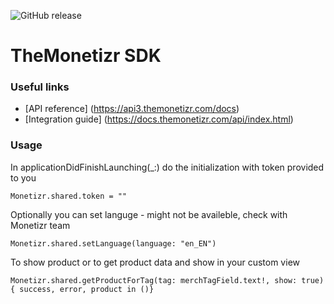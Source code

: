 ![GitHub release](https://img.shields.io/badge/release-3.0.1-blue.svg)
# TheMonetizr SDK
### Useful links

* [API reference] (https://api3.themonetizr.com/docs)
* [Integration guide] (https://docs.themonetizr.com/api/index.html)

### Usage

In applicationDidFinishLaunching(_:) do the initialization with token provided to you

```
Monetizr.shared.token = ""
```

Optionally you can set languge - might not be availeble, check with Monetizr team

```
Monetizr.shared.setLanguage(language: "en_EN")
```

To show product or to get product data and show in your custom view

```
Monetizr.shared.getProductForTag(tag: merchTagField.text!, show: true) { success, error, product in ()}
```